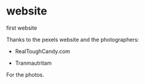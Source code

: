 # website
first website

Thanks to the pexels website and the photographers:

- RealToughCandy.com

- Tranmautritam

For the photos.
